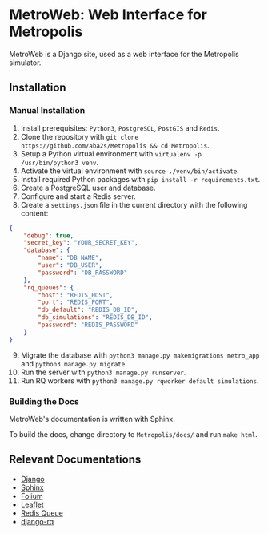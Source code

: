# MetroWeb: Web Interface for Metropolis

MetroWeb is a Django site, used as a web interface for the Metropolis simulator.

## Installation

### Manual Installation

1. Install prerequisites: `Python3`, `PostgreSQL`, `PostGIS` and `Redis`.
2. Clone the repository with `git clone https://github.com/aba2s/Metropolis && cd Metropolis`.
3. Setup a Python virtual environment with `virtualenv -p /usr/bin/python3 venv`.
4. Activate the virtual environment with `source ./venv/bin/activate`.
5. Install required Python packages with `pip install -r requirements.txt`.
6. Create a PostgreSQL user and database.
7. Configure and start a Redis server.
8. Create a `settings.json` file in the current directory with the following content:
```json
{
    "debug": true,
    "secret_key": "YOUR_SECRET_KEY",
    "database": {
        "name": "DB_NAME",
        "user": "DB_USER",
        "password": "DB_PASSWORD"
    },
    "rq_queues": {
        "host": "REDIS_HOST",
        "port": "REDIS_PORT",
        "db_default": "REDIS_DB_ID",
        "db_simulations": "REDIS_DB_ID",
        "password": "REDIS_PASSWORD"
    }
}
```
9. Migrate the database with `python3 manage.py makemigrations metro_app` and `python3 manage.py migrate`.
10. Run the server with `python3 manage.py runserver`.
11. Run RQ workers with `python3 manage.py rqworker default simulations`.

### Building the Docs

MetroWeb's documentation is written with Sphinx.

To build the docs, change directory to `Metropolis/docs/` and run `make html`.

## Relevant Documentations

- [Django](https://docs.djangoproject.com/en/3.2/)
- [Sphinx](https://www.sphinx-doc.org/en/master/contents.html)
- [Folium](https://python-visualization.github.io/folium/)
- [Leaflet](https://leafletjs.com/reference-1.7.1.html)
- [Redis Queue](https://python-rq.org/docs/workers/)
- [django-rq](https://github.com/rq/django-rq)
